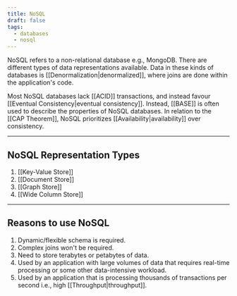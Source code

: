 ```yaml
---
title: NoSQL
draft: false
tags:
  - databases
  - nosql
---
```

NoSQL refers to a non-relational database e.g., MongoDB. There are different types of data representations available. Data in these kinds of databases is [[Denormalization|denormalized]], where joins are done within the application's code.

Most NoSQL databases lack [[ACID]] transactions, and instead favour [[Eventual Consistency|eventual consistency]]. Instead, [[BASE]] is often used to describe the properties of NoSQL databases. In relation to the [[CAP Theorem]], NoSQL prioritizes [[Availability|availability]] over consistency.
 
---

## NoSQL Representation Types

1. [[Key-Value Store]]
2. [[Document Store]]
3. [[Graph Store]]
4. [[Wide Column Store]]

---

## Reasons to use NoSQL

1. Dynamic/flexible schema is required.
2. Complex joins won't be required.
3. Need to store terabytes or petabytes of data.
4. Used by an application with large volumes of data that requires real-time processing or some other data-intensive workload.
5. Used by an application that is processing thousands of transactions per second i.e., high [[Throughput|throughput]].